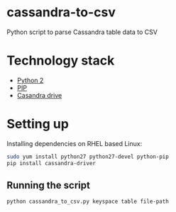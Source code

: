 # cassandra-to-csv
Python script to parse Cassandra table data to CSV

# Technology stack
+ [Python 2](https://www.python.org/downloads/release/python-2715/) 
+ [PIP](https://pypi.org/project/pip/)
+ [Casandra drive](https://datastax.github.io/python-driver/) 

# Setting up
Installing dependencies on RHEL based Linux:
```bash
sudo yum install python27 python27-devel python-pip
pip install cassandra-driver
```

## Running the script
```bash
python cassandra_to_csv.py keyspace table file-path
```
